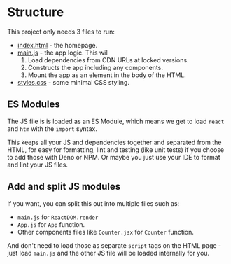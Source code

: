# Structure

This project only needs 3 files to run:

- [index.html](/index.html) - the homepage.
- [main.js](/assets/js/main.js) - the app logic. This will
    1. Load dependencies from CDN URLs at locked versions.
    1. Constructs the app including any components.
    1. Mount the app as an element in the body of the HTML.
- [styles.css](/assets/css/styles.css) - some minimal CSS styling.

## ES Modules

The JS file is is loaded as an ES Module, which means we get to load `react` and `htm` with the `import` syntax.

This keeps all your JS and dependencies together and separated from the HTML, for easy for formatting, lint and testing (like unit tests) if you choose to add those with Deno or NPM. Or maybe you just use your IDE to format and lint your JS files.

## Add and split JS modules

If you want, you can split this out into multiple files such as:

- `main.js` for `ReactDOM.render`
- `App.js` for `App` function.
- Other components files like `Counter.jsx` for `Counter` function.

And don't need to load those as separate `script` tags on the HTML page - just load `main.js` and the other JS file will be loaded internally for you.
